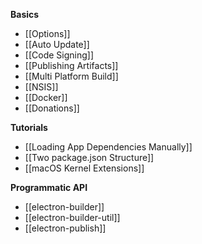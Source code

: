 **Basics**

* [[Options]]
* [[Auto Update]]
* [[Code Signing]]
* [[Publishing Artifacts]]
* [[Multi Platform Build]]
* [[NSIS]]
* [[Docker]]
* [[Donations]]

**Tutorials**

* [[Loading App Dependencies Manually]]
* [[Two package.json Structure]]
* [[macOS Kernel Extensions]]

**Programmatic API**

* [[electron-builder]]
* [[electron-builder-util]]
* [[electron-publish]]